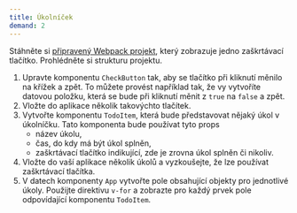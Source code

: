```yaml
---
title: Úkolníček
demand: 2
---
```


Stáhněte si [připravený Webpack projekt](../assets/check.zip), který zobrazuje jedno zaškrtávací tlačítko. Prohlédněte si strukturu projektu.

1. Upravte komponentu `CheckButton` tak, aby se tlačítko při kliknutí měnilo na křížek a zpět. To můžete provést například tak, že vy vytvoříte datovou položku, která se bude při kliknutí měnit z `true` na `false` a zpět.
1. Vložte do aplikace několik takovýchto tlačítek. 
1. Vytvořte komponentu `TodoItem`, která bude představovat nějaký úkol v úkolníčku. Tato komponenta bude používat tyto props
   - název úkolu,
   - čas, do kdy má být úkol splněn,
   - zaškrtávací tlačítko indikující, zde je zrovna úkol splněn či nikoliv.
1. Vložte do vaší aplikace několik úkolů a vyzkoušejte, že lze používat zaškrtávací tlačítka.
1. V datech komponenty `App` vytvořte pole obsahující objekty pro jednotlivé úkoly. Použijte direktivu `v-for` a zobrazte pro každý prvek pole odpovídající komponentu `TodoItem`. 